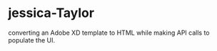 # jessica-Taylor
converting an Adobe XD template to HTML while making API calls to populate the UI.
